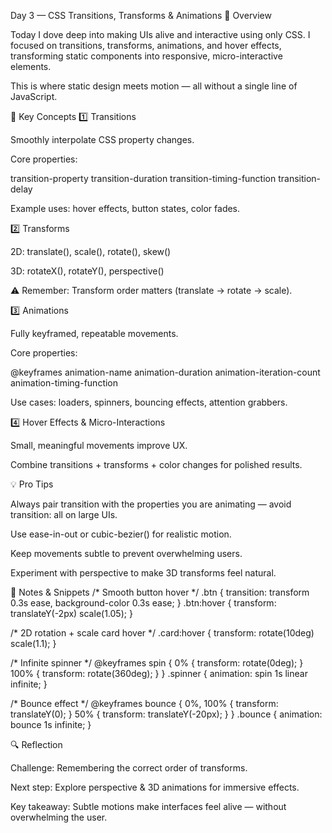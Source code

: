 Day 3 — CSS Transitions, Transforms & Animations
🚀 Overview

Today I dove deep into making UIs alive and interactive using only CSS. I focused on transitions, transforms, animations, and hover effects, transforming static components into responsive, micro-interactive elements.

This is where static design meets motion — all without a single line of JavaScript.

🎯 Key Concepts
1️⃣ Transitions

Smoothly interpolate CSS property changes.

Core properties:

transition-property
transition-duration
transition-timing-function
transition-delay


Example uses: hover effects, button states, color fades.

2️⃣ Transforms

2D: translate(), scale(), rotate(), skew()

3D: rotateX(), rotateY(), perspective()

⚠️ Remember: Transform order matters (translate -> rotate -> scale).

3️⃣ Animations

Fully keyframed, repeatable movements.

Core properties:

@keyframes
animation-name
animation-duration
animation-iteration-count
animation-timing-function


Use cases: loaders, spinners, bouncing effects, attention grabbers.

4️⃣ Hover Effects & Micro-Interactions

Small, meaningful movements improve UX.

Combine transitions + transforms + color changes for polished results.

💡 Pro Tips

Always pair transition with the properties you are animating — avoid transition: all on large UIs.

Use ease-in-out or cubic-bezier() for realistic motion.

Keep movements subtle to prevent overwhelming users.

Experiment with perspective to make 3D transforms feel natural.

📝 Notes & Snippets
/* Smooth button hover */
.btn {
  transition: transform 0.3s ease, background-color 0.3s ease;
}
.btn:hover {
  transform: translateY(-2px) scale(1.05);
}

/* 2D rotation + scale card hover */
.card:hover {
  transform: rotate(10deg) scale(1.1);
}

/* Infinite spinner */
@keyframes spin {
  0% { transform: rotate(0deg); }
  100% { transform: rotate(360deg); }
}
.spinner {
  animation: spin 1s linear infinite;
}

/* Bounce effect */
@keyframes bounce {
  0%, 100% { transform: translateY(0); }
  50% { transform: translateY(-20px); }
}
.bounce {
  animation: bounce 1s infinite;
}

🔍 Reflection

Challenge: Remembering the correct order of transforms.

Next step: Explore perspective & 3D animations for immersive effects.

Key takeaway: Subtle motions make interfaces feel alive — without overwhelming the user.